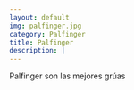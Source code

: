 ```yaml
---
layout: default
img: palfinger.jpg
category: Palfinger
title: Palfinger
description: |
---
```

Palfinger son las mejores grúas
